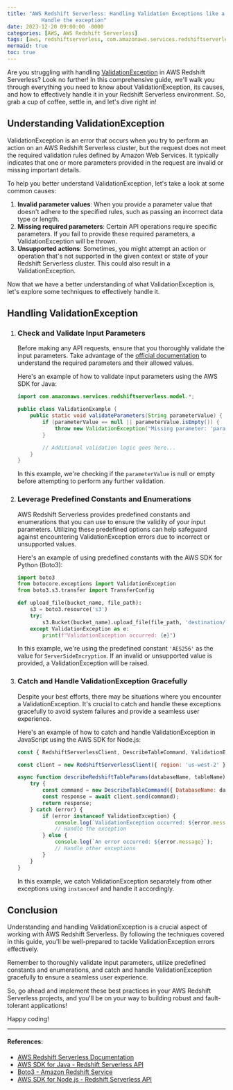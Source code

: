 ```yaml
---
title: "AWS Redshift Serverless: Handling Validation Exceptions like a Pro
           Handle the exception"
date: 2023-12-20 09:00:00 -0000
categories: [AWS, AWS Redshift Serverless]
tags: [aws, redshiftserverless, com.amazonaws.services.redshiftserverless.model]
mermaid: true
toc: true
---
```



Are you struggling with handling [ValidationException](https://docs.aws.amazon.com/redshift/latest/APIReference/API_ValidationException.html) in AWS Redshift Serverless? Look no further! In this comprehensive guide, we'll walk you through everything you need to know about ValidationException, its causes, and how to effectively handle it in your Redshift Serverless environment. So, grab a cup of coffee, settle in, and let's dive right in!

## Understanding ValidationException

ValidationException is an error that occurs when you try to perform an action on an AWS Redshift Serverless cluster, but the request does not meet the required validation rules defined by Amazon Web Services. It typically indicates that one or more parameters provided in the request are invalid or missing important details.

To help you better understand ValidationException, let's take a look at some common causes:

1. **Invalid parameter values**: When you provide a parameter value that doesn't adhere to the specified rules, such as passing an incorrect data type or length.
2. **Missing required parameters**: Certain API operations require specific parameters. If you fail to provide these required parameters, a ValidationException will be thrown.
3. **Unsupported actions**: Sometimes, you might attempt an action or operation that's not supported in the given context or state of your Redshift Serverless cluster. This could also result in a ValidationException.

Now that we have a better understanding of what ValidationException is, let's explore some techniques to effectively handle it.

## Handling ValidationException

1. ### Check and Validate Input Parameters

   Before making any API requests, ensure that you thoroughly validate the input parameters. Take advantage of the [official documentation](https://docs.aws.amazon.com/redshift/latest/APIReference/query-describe-cluster-parameters.html) to understand the required parameters and their allowed values.

   Here's an example of how to validate input parameters using the AWS SDK for Java:

   ```java
   import com.amazonaws.services.redshiftserverless.model.*;

   public class ValidationExample {
       public static void validateParameters(String parameterValue) {
           if (parameterValue == null || parameterValue.isEmpty()) {
               throw new ValidationException("Missing parameter: 'parameterValue'");
           }

           // Additional validation logic goes here...
       }
   }
   ```

   In this example, we're checking if the `parameterValue` is null or empty before attempting to perform any further validation.

2. ### Leverage Predefined Constants and Enumerations

   AWS Redshift Serverless provides predefined constants and enumerations that you can use to ensure the validity of your input parameters. Utilizing these predefined options can help safeguard against encountering ValidationException errors due to incorrect or unsupported values.

   Here's an example of using predefined constants with the AWS SDK for Python (Boto3):

   ```python
   import boto3
   from botocore.exceptions import ValidationException
   from boto3.s3.transfer import TransferConfig

   def upload_file(bucket_name, file_path):
       s3 = boto3.resource('s3')
       try:
           s3.Bucket(bucket_name).upload_file(file_path, 'destination/file.txt', ExtraArgs={'ServerSideEncryption': 'AES256'})
       except ValidationException as e:
           print(f"ValidationException occurred: {e}")
   ```

   In this example, we're using the predefined constant `'AES256'` as the value for `ServerSideEncryption`. If an invalid or unsupported value is provided, a ValidationException will be raised.

3. ### Catch and Handle ValidationException Gracefully

   Despite your best efforts, there may be situations where you encounter a ValidationException. It's crucial to catch and handle these exceptions gracefully to avoid system failures and provide a seamless user experience.

   Here's an example of how to catch and handle ValidationException in JavaScript using the AWS SDK for Node.js:

   ```javascript
   const { RedshiftServerlessClient, DescribeTableCommand, ValidationException } = require("@aws-sdk/client-redshift-serverless");

   const client = new RedshiftServerlessClient({ region: 'us-west-2' });

   async function describeRedshiftTableParams(databaseName, tableName) {
       try {
           const command = new DescribeTableCommand({ DatabaseName: databaseName, TableName: tableName });
           const response = await client.send(command);
           return response;
       } catch (error) {
           if (error instanceof ValidationException) {
               console.log(`ValidationException occurred: ${error.message}`);
               // Handle the exception
           } else {
               console.log(`An error occurred: ${error.message}`);
               // Handle other exceptions
           }
       }
   }
   ```

   In this example, we catch ValidationException separately from other exceptions using `instanceof` and handle it accordingly.

## Conclusion

Understanding and handling ValidationException is a crucial aspect of working with AWS Redshift Serverless. By following the techniques covered in this guide, you'll be well-prepared to tackle ValidationException errors effectively.

Remember to thoroughly validate input parameters, utilize predefined constants and enumerations, and catch and handle ValidationException gracefully to ensure a seamless user experience.

So, go ahead and implement these best practices in your AWS Redshift Serverless projects, and you'll be on your way to building robust and fault-tolerant applications!

Happy coding!

---

#### References:
- [AWS Redshift Serverless Documentation](https://docs.aws.amazon.com/redshift/latest/dg/serverless-mode.html)
- [AWS SDK for Java - Redshift Serverless API](https://sdk.amazonaws.com/java/api/latest/software/amazon/awssdk/services/redshiftmodel/package-summary.html)
- [Boto3 - Amazon Redshift Service](https://boto3.amazonaws.com/v1/documentation/api/latest/reference/services/redshift.html)
- [AWS SDK for Node.js - Redshift Serverless API](https://docs.aws.amazon.com/AWSJavaScriptSDK/latest/AWS/RedshiftServerless.html)
